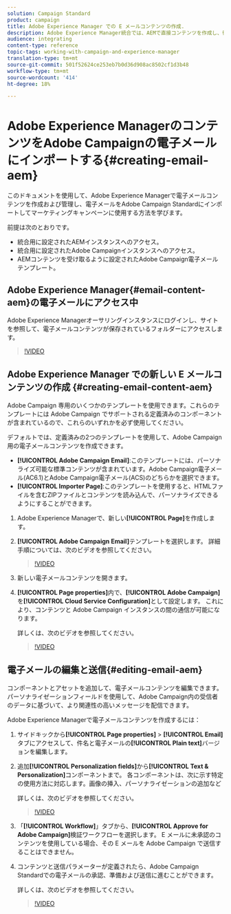 ```yaml
---
solution: Campaign Standard
product: campaign
title: Adobe Experience Manager での E メールコンテンツの作成.
description: Adobe Experience Manager統合では、AEMで直接コンテンツを作成し、後でAdobe Campaignで使用できます。
audience: integrating
content-type: reference
topic-tags: working-with-campaign-and-experience-manager
translation-type: tm+mt
source-git-commit: 501f52624ce253eb7b0d36d908ac8502cf1d3b48
workflow-type: tm+mt
source-wordcount: '414'
ht-degree: 18%

---
```



# Adobe Experience ManagerのコンテンツをAdobe Campaignの電子メールにインポートする{#creating-email-aem}

このドキュメントを使用して、Adobe Experience Managerで電子メールコンテンツを作成および管理し、電子メールをAdobe Campaign Standardにインポートしてマーケティングキャンペーンに使用する方法を学びます。

前提は次のとおりです。

* 統合用に設定されたAEMインスタンスへのアクセス。
* 統合用に設定されたAdobe Campaignインスタンスへのアクセス。
* AEMコンテンツを受け取るように設定されたAdobe Campaign電子メールテンプレート。

## Adobe Experience Manager{#email-content-aem}の電子メールにアクセス中

Adobe Experience Managerオーサリングインスタンスにログインし、サイトを参照して、電子メールコンテンツが保存されているフォルダーにアクセスします。

>[!VIDEO](https://video.tv.adobe.com/v/29996)

## Adobe Experience Manager での新しい E メールコンテンツの作成 {#creating-email-content-aem}

Adobe Campaign 専用のいくつかのテンプレートを使用できます。これらのテンプレートには Adobe Campaign でサポートされる定義済みのコンポーネントが含まれているので、これらのいずれかを必ず使用してください。

デフォルトでは、定義済みの2つのテンプレートを使用して、Adobe Campaign用の電子メールコンテンツを作成できます。

* **[!UICONTROL Adobe Campaign Email]**:このテンプレートには、パーソナライズ可能な標準コンテンツが含まれています。Adobe Campaign電子メール(AC6.1)とAdobe Campaign電子メール(ACS)のどちらかを選択できます。
* **[!UICONTROL Importer Page]**:このテンプレートを使用すると、HTMLファイルを含むZIPファイルとコンテンツを読み込んで、パーソナライズできるようにすることができます。

1. Adobe Experience Managerで、新しい&#x200B;**[!UICONTROL Page]**&#x200B;を作成します。

1. **[!UICONTROL Adobe Campaign Email]**&#x200B;テンプレートを選択します。 詳細手順については、次のビデオを参照してください。
   >[!VIDEO](https://video.tv.adobe.com/v/29997)

1. 新しい電子メールコンテンツを開きます。

1. **[!UICONTROL Page properties]**&#x200B;内で、**[!UICONTROL Adobe Campaign]**&#x200B;を&#x200B;**[!UICONTROL Cloud Service Configuration]**&#x200B;として設定します。 これにより、コンテンツと Adobe Campaign インスタンスの間の通信が可能になります。

   詳しくは、次のビデオを参照してください。

   >[!VIDEO](https://video.tv.adobe.com/v/29999)

## 電子メールの編集と送信{#editing-email-aem}

コンポーネントとアセットを追加して、電子メールコンテンツを編集できます。 パーソナライゼーションフィールドを使用して、Adobe Campaign内の受信者のデータに基づいて、より関連性の高いメッセージを配信できます。

Adobe Experience Managerで電子メールコンテンツを作成するには：

1. サイドキックから&#x200B;**[!UICONTROL Page properties]** > **[!UICONTROL Email]**&#x200B;タブにアクセスして、件名と電子メールの&#x200B;**[!UICONTROL Plain text]**&#x200B;バージョンを編集します。

1. 追加&#x200B;**[!UICONTROL Personalization fields]**&#x200B;から&#x200B;**[!UICONTROL Text & Personalization]**&#x200B;コンポーネントまで。 各コンポーネントは、次に示す特定の使用方法に対応します。画像の挿入、パーソナライゼーションの追加など

   詳しくは、次のビデオを参照してください。
   >[!VIDEO](https://video.tv.adobe.com/v/29998)

1. 「**[!UICONTROL Workflow]**」タブから、**[!UICONTROL Approve for Adobe Campaign]**&#x200B;検証ワークフローを選択します。 E メールに未承認のコンテンツを使用している場合、その E メールを Adobe Campaign で送信することはできません。

1. コンテンツと送信パラメーターが定義されたら、Adobe Campaign Standardでの電子メールの承認、準備および送信に進むことができます。

   詳しくは、次のビデオを参照してください。

   >[!VIDEO](https://video.tv.adobe.com/v/23721)
